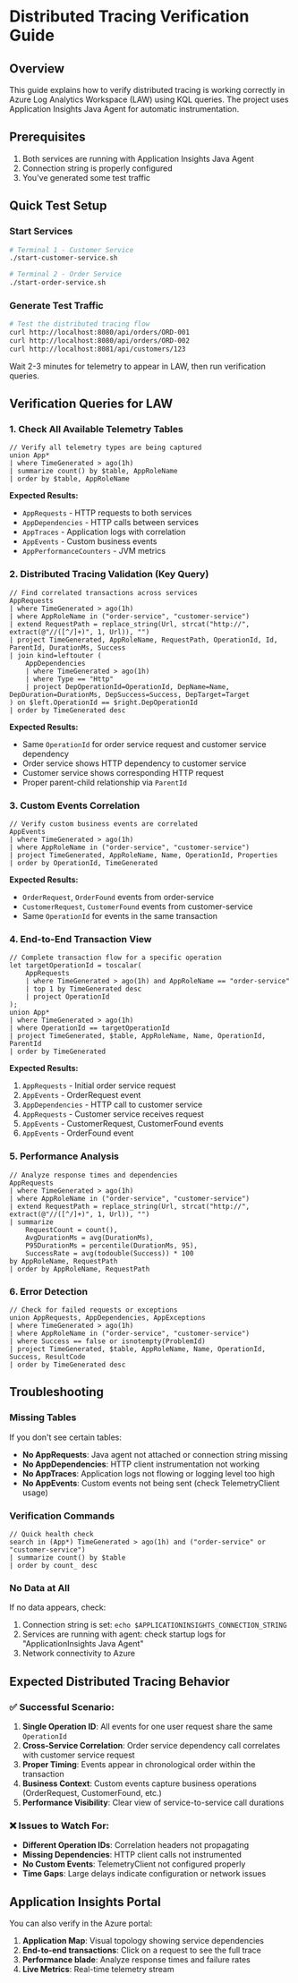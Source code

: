 # Distributed Tracing Verification Guide

## Overview

This guide explains how to verify distributed tracing is working correctly in Azure Log Analytics Workspace (LAW) using KQL queries. The project uses Application Insights Java Agent for automatic instrumentation.

## Prerequisites

1. Both services are running with Application Insights Java Agent
2. Connection string is properly configured
3. You've generated some test traffic

## Quick Test Setup

### Start Services
```bash
# Terminal 1 - Customer Service
./start-customer-service.sh

# Terminal 2 - Order Service  
./start-order-service.sh
```

### Generate Test Traffic
```bash
# Test the distributed tracing flow
curl http://localhost:8080/api/orders/ORD-001
curl http://localhost:8080/api/orders/ORD-002
curl http://localhost:8081/api/customers/123
```

Wait 2-3 minutes for telemetry to appear in LAW, then run verification queries.

## Verification Queries for LAW

### 1. Check All Available Telemetry Tables
```kusto
// Verify all telemetry types are being captured
union App*
| where TimeGenerated > ago(1h)
| summarize count() by $table, AppRoleName
| order by $table, AppRoleName
```

**Expected Results:**
- `AppRequests` - HTTP requests to both services
- `AppDependencies` - HTTP calls between services  
- `AppTraces` - Application logs with correlation
- `AppEvents` - Custom business events
- `AppPerformanceCounters` - JVM metrics

### 2. Distributed Tracing Validation (Key Query)
```kusto
// Find correlated transactions across services
AppRequests
| where TimeGenerated > ago(1h)
| where AppRoleName in ("order-service", "customer-service")
| extend RequestPath = replace_string(Url, strcat("http://", extract(@"//([^/]+)", 1, Url)), "")
| project TimeGenerated, AppRoleName, RequestPath, OperationId, Id, ParentId, DurationMs, Success
| join kind=leftouter (
    AppDependencies
    | where TimeGenerated > ago(1h) 
    | where Type == "Http"
    | project DepOperationId=OperationId, DepName=Name, DepDuration=DurationMs, DepSuccess=Success, DepTarget=Target
) on $left.OperationId == $right.DepOperationId
| order by TimeGenerated desc
```

**Expected Results:**
- Same `OperationId` for order service request and customer service dependency
- Order service shows HTTP dependency to customer service
- Customer service shows corresponding HTTP request
- Proper parent-child relationship via `ParentId`

### 3. Custom Events Correlation
```kusto
// Verify custom business events are correlated
AppEvents
| where TimeGenerated > ago(1h)
| where AppRoleName in ("order-service", "customer-service")
| project TimeGenerated, AppRoleName, Name, OperationId, Properties
| order by OperationId, TimeGenerated
```

**Expected Results:**
- `OrderRequest`, `OrderFound` events from order-service
- `CustomerRequest`, `CustomerFound` events from customer-service  
- Same `OperationId` for events in the same transaction

### 4. End-to-End Transaction View
```kusto
// Complete transaction flow for a specific operation
let targetOperationId = toscalar(
    AppRequests 
    | where TimeGenerated > ago(1h) and AppRoleName == "order-service"
    | top 1 by TimeGenerated desc
    | project OperationId
);
union App*
| where TimeGenerated > ago(1h)
| where OperationId == targetOperationId
| project TimeGenerated, $table, AppRoleName, Name, OperationId, ParentId
| order by TimeGenerated
```

**Expected Results:**
1. `AppRequests` - Initial order service request
2. `AppEvents` - OrderRequest event
3. `AppDependencies` - HTTP call to customer service
4. `AppRequests` - Customer service receives request
5. `AppEvents` - CustomerRequest, CustomerFound events
6. `AppEvents` - OrderFound event

### 5. Performance Analysis
```kusto
// Analyze response times and dependencies
AppRequests
| where TimeGenerated > ago(1h)
| where AppRoleName in ("order-service", "customer-service")
| extend RequestPath = replace_string(Url, strcat("http://", extract(@"//([^/]+)", 1, Url)), "")
| summarize 
    RequestCount = count(),
    AvgDurationMs = avg(DurationMs),
    P95DurationMs = percentile(DurationMs, 95),
    SuccessRate = avg(todouble(Success)) * 100
by AppRoleName, RequestPath
| order by AppRoleName, RequestPath
```

### 6. Error Detection
```kusto
// Check for failed requests or exceptions
union AppRequests, AppDependencies, AppExceptions
| where TimeGenerated > ago(1h)
| where AppRoleName in ("order-service", "customer-service")
| where Success == false or isnotempty(ProblemId)
| project TimeGenerated, $table, AppRoleName, Name, OperationId, Success, ResultCode
| order by TimeGenerated desc
```

## Troubleshooting

### Missing Tables
If you don't see certain tables:

- **No AppRequests**: Java agent not attached or connection string missing
- **No AppDependencies**: HTTP client instrumentation not working  
- **No AppTraces**: Application logs not flowing or logging level too high
- **No AppEvents**: Custom events not being sent (check TelemetryClient usage)

### Verification Commands
```kusto
// Quick health check
search in (App*) TimeGenerated > ago(1h) and ("order-service" or "customer-service")
| summarize count() by $table
| order by count_ desc
```

### No Data at All
If no data appears, check:
1. Connection string is set: `echo $APPLICATIONINSIGHTS_CONNECTION_STRING`
2. Services are running with agent: check startup logs for "ApplicationInsights Java Agent"
3. Network connectivity to Azure

## Expected Distributed Tracing Behavior

### ✅ Successful Scenario:
1. **Single Operation ID**: All events for one user request share the same `OperationId`
2. **Cross-Service Correlation**: Order service dependency call correlates with customer service request
3. **Proper Timing**: Events appear in chronological order within the transaction
4. **Business Context**: Custom events capture business operations (OrderRequest, CustomerFound, etc.)
5. **Performance Visibility**: Clear view of service-to-service call durations

### ❌ Issues to Watch For:
- **Different Operation IDs**: Correlation headers not propagating
- **Missing Dependencies**: HTTP client calls not instrumented
- **No Custom Events**: TelemetryClient not configured properly
- **Time Gaps**: Large delays indicate configuration or network issues

## Application Insights Portal

You can also verify in the Azure portal:
1. **Application Map**: Visual topology showing service dependencies
2. **End-to-end transactions**: Click on a request to see the full trace
3. **Performance blade**: Analyze response times and failure rates
4. **Live Metrics**: Real-time telemetry stream

